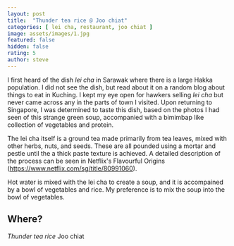 ```yaml
---
layout: post
title:  "Thunder tea rice @ Joo chiat"
categories: [ lei cha, restaurant, joo chiat ]
image: assets/images/1.jpg
featured: false
hidden: false
rating: 5
author: steve
---
```



I first heard of the dish _lei cha_ in Sarawak where there is a large Hakka population. I did not see the dish, but read about it on a random blog about things to eat in Kuching. I kept my eye open for hawkers selling _lei cha_ but never came across any in the parts of town I visited. Upon returning to Singapore, I was determined to taste this dish, based on the photos I had seen of this strange green soup, accompanied with a bimimbap like collection of vegetables and protein.

The lei cha itself is a ground tea made primarily from tea leaves, mixed with other herbs, nuts, and seeds. These are all pounded using a mortar and pestle until the a thick paste texture is achieved. A detailed description of the process can be seen in Netflix's Flavourful Origins (https://www.netflix.com/sg/title/80991060).

Hot water is mixed with the lei cha to create a soup, and it is accompained by a bowl of vegetables and rice. My preference is to mix the soup into the bowl of vegetables.


## Where?

*Thunder tea rice*
Joo chiat
